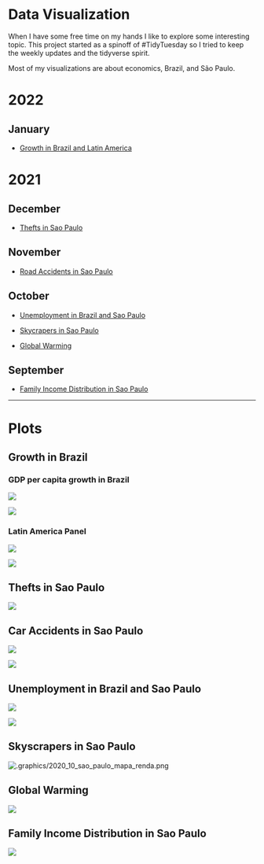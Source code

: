 # Data Visualization 

When I have some free time on my hands I like to explore some interesting topic. This project started as a spinoff of #TidyTuesday so I tried to keep the weekly updates and the tidyverse spirit.

Most of my visualizations are about economics, Brazil, and São Paulo.

# 2022

## January

- [Growth in Brazil and Latin America](https://github.com/viniciusoike/weekly_viz/blob/main/R/viz-01-06)

# 2021

## December

- [Thefts in Sao Paulo](https://github.com/viniciusoike/weekly_viz/blob/main/R/viz-12-30/full_code.R)

## November

- [Road Accidents in Sao Paulo](https://github.com/viniciusoike/weekly_viz/blob/main/R/viz-11-02)

## October

- [Unemployment in Brazil and Sao Paulo](https://github.com/viniciusoike/weekly_viz/blob/main/R/viz-10-26)

- [Skycrapers in Sao Paulo](https://github.com/viniciusoike/weekly_viz/blob/main/graphics/2020_10)

- [Global Warming](https://github.com/viniciusoike/weekly_viz/blob/main/graphics/2020_10)

## September

- [Family Income Distribution in Sao Paulo](https://github.com/viniciusoike/weekly_viz/blob/main/graphics/2020_10)


***

# Plots

## Growth in Brazil

### GDP per capita growth in Brazil

![](https://raw.githubusercontent.com/viniciusoike/weekly_viz/main/graphics/2022_01/p5.png)

![](https://raw.githubusercontent.com/viniciusoike/weekly_viz/main/graphics/2022_01/p2.png)

### Latin America Panel

![](https://raw.githubusercontent.com/viniciusoike/weekly_viz/main/graphics/2022_01/p3.png)

![](https://raw.githubusercontent.com/viniciusoike/weekly_viz/main/graphics/2022_01/p4.png)

## Thefts in Sao Paulo

![](https://github.com/viniciusoike/weekly_viz/blob/main/graphics/2021_12/roubos_furtos_panel.png?raw=true)

## Car Accidents in Sao Paulo

![](https://github.com/viniciusoike/weekly_viz/blob/main/graphics/2021_11/map_road_accidents_2020.png?raw=true)

![](https://github.com/viniciusoike/weekly_viz/blob/main/graphics/2021_11/road_accidents_2.png?raw=true)


## Unemployment in Brazil and Sao Paulo

![](https://github.com/viniciusoike/weekly_viz/blob/main/graphics/2021_10/unemployment_1.png?raw=true)

![](https://github.com/viniciusoike/weekly_viz/blob/main/graphics/2021_10/unemployment_panel.png?raw=true)

## Skyscrapers in Sao Paulo

![.graphics/2020_10_sao_paulo_mapa_renda.png](https://github.com/viniciusoike/weekly_viz/blob/main/graphics/2021_10/skycraper_sp_panel.png?raw=true)

## Global Warming

![](https://github.com/viniciusoike/weekly_viz/blob/main/graphics/2021_10/global_warming_economist_cairo.png?raw=true)

## Family Income Distribution in Sao Paulo

![](https://github.com/viniciusoike/weekly_viz/blob/main/graphics/2021_10/sao_paulo_renda.png?raw=true)
